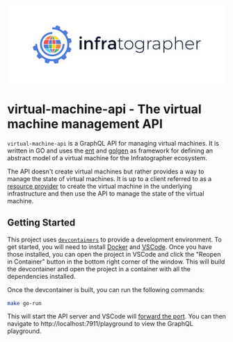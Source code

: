 ![logo](https://github.com/infratographer/website/blob/main/source/theme/assets/pictures/logo.jpg?raw=true)
# virtual-machine-api - The virtual machine management API

`virtual-machine-api` is a GraphQL API for managing virtual machines. It is written in GO and uses the [ent](https://entgo.io) and [gqlgen](https://gqlgen.com/) as framework for defining an abstract model of a virtual machine for the Infratographer ecosystem.

The API doesn't create virtual machines but rather provides a way to manage the state of virtual machines. It is up to a client referred to as a [resource provider](https://infratographer.com/docs/architecture/foundational-resources/#resource-providers) to create the virtual machine in the underlying infrastructure and then use the API to manage the state of the virtual machine.

## Getting Started

This project uses [`devcontainers`](https://containers.dev) to provide a development environment. To get started, you will need to install [Docker](https://www.docker.com/) and [VSCode](https://code.visualstudio.com/). Once you have those installed, you can open the project in VSCode and click the "Reopen in Container" button in the bottom right corner of the window. This will build the devcontainer and open the project in a container with all the dependencies installed.

Once the devcontainer is built, you can run the following commands:

```bash
make go-run
```

This will start the API server and VSCode will [forward the port](https://code.visualstudio.com/docs/remote/ssh#_forwarding-a-port-creating-ssh-tunnel). You can then navigate to http://localhost:7911/playground to view the GraphQL playground.